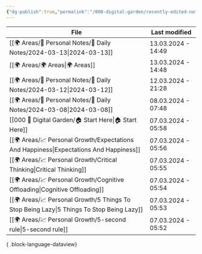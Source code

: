 ```yaml
---
{"dg-publish":true,"permalink":"/000-digital-garden/recently-edited-notes/","dgPassFrontmatter":true,"noteIcon":"3","created":"2023-12-14T09:05:52.599+05:30","updated":"2023-12-14T09:12:44.868+05:30"}
---
```


| File                                                                                        | Last modified      |
| ------------------------------------------------------------------------------------------- | ------------------ |
| [[🌍 Areas/📧 Personal Notes/📓 Daily Notes/2024-03-13\|2024-03-13]]                     | 13.03.2024 - 14:49 |
| [[🌍 Areas/🌍 Areas\|🌍 Areas]]                                                          | 13.03.2024 - 14:48 |
| [[🌍 Areas/📧 Personal Notes/📓 Daily Notes/2024-03-12\|2024-03-12]]                     | 12.03.2024 - 21:28 |
| [[🌍 Areas/📧 Personal Notes/📓 Daily Notes/2024-03-08\|2024-03-08]]                     | 08.03.2024 - 07:48 |
| [[000 🏡 Digital Garden/🏠 Start Here\|🏠 Start Here]]                                   | 07.03.2024 - 05:58 |
| [[🌍 Areas/📈 Personal Growth/Expectations And Happiness\|Expectations And Happiness]]   | 07.03.2024 - 05:56 |
| [[🌍 Areas/📈 Personal Growth/Critical Thinking\|Critical Thinking]]                     | 07.03.2024 - 05:55 |
| [[🌍 Areas/📈 Personal Growth/Cognitive Offloading\|Cognitive Offloading]]               | 07.03.2024 - 05:54 |
| [[🌍 Areas/📈 Personal Growth/5 Things To Stop Being Lazy\|5 Things To Stop Being Lazy]] | 07.03.2024 - 05:53 |
| [[🌍 Areas/📈 Personal Growth/5-second rule\|5-second rule]]                             | 07.03.2024 - 05:52 |

{ .block-language-dataview}